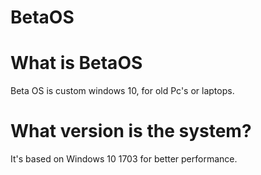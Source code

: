 # BetaOS
# What is BetaOS
Beta OS is custom windows 10, for old Pc's or laptops.

# What version is the system?
It's based on Windows 10 1703 for better performance.
